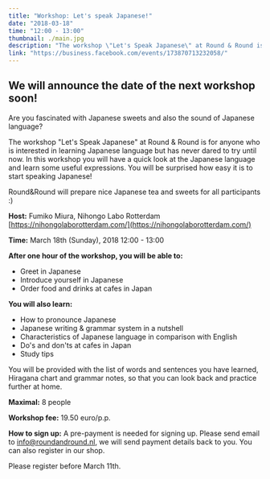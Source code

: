 ```yaml
---
title: "Workshop: Let's speak Japanese!"
date: "2018-03-18"
time: "12:00 - 13:00"
thumbnail: ./main.jpg
description: "The workshop \"Let's Speak Japanese\" at Round & Round is for anyone who is interested in learning Japanese language but has never dared to try until now."
link: "https://business.facebook.com/events/173870713232058/"
---
```


We will announce the date of the next workshop soon!
---
Are you fascinated with Japanese sweets and also the sound of Japanese language?

The workshop "Let's Speak Japanese" at Round & Round is for anyone who is interested in learning Japanese language but has never dared to try until now. In this workshop you will have a quick look at the Japanese language and learn some useful expressions. You will be surprised how easy it is to start speaking Japanese!

Round&Round will prepare nice Japanese tea and sweets for all participants :)

**Host:** Fumiko Miura, Nihongo Labo Rotterdam [https://nihongolaborotterdam.com/](https://nihongolaborotterdam.com/)

**Time:** March 18th (Sunday), 2018 12:00 - 13:00

**After one hour of the workshop, you will be able to:**
- Greet in Japanese
- Introduce yourself in Japanese
- Order food and drinks at cafes in Japan

**You will also learn:**
- How to pronounce Japanese
- Japanese writing & grammar system in a nutshell
- Characteristics of Japanese language in comparison with English
- Do's and don'ts at cafes in Japan
- Study tips

You will be provided with the list of words and sentences you have learned, Hiragana chart and grammar notes, so that you can look back and practice further at home.

**Maximal:** 8 people

**Workshop fee:** 19.50 euro/p.p.

**How to sign up:** A pre-payment is needed for signing up. Please send email to info@roundandround.nl, we will send payment details back to you. You can also register in our shop.

Please register before March 11th.
